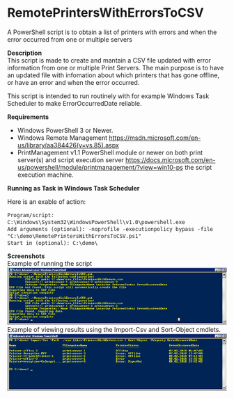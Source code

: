 # RemotePrintersWithErrorsToCSV
A PowerShell script is to obtain a list of printers with errors and when the error occurred from one or multiple servers

**Description**  
This script is made to create and mantain a CSV file updated with error information from one or multiple Print Servers.
The main purpose is to have an updated file with infomation about which printers that has gone offline, or have an error and when the error occurred.

This script is intended to run routinely with for example Windows Task Scheduler to make ErrorOccurredDate reliable.

**Requirements**
* Windows PowerShell 3 or Newer.
* Windows Remote Management
  https://msdn.microsoft.com/en-us/library/aa384426(v=vs.85).aspx
* PrintManagement v1.1 PowerShell module or newer on both print server(s) and script execution server
  https://docs.microsoft.com/en-us/powershell/module/printmanagement/?view=win10-ps
  the script execution machine.

**Running as Task in Windows Task Scheduler**

Here is an exable of action:
    
    Program/script: C:\Windows\System32\WindowsPowerShell\v1.0\powershell.exe
    Add arguments (optional): -noprofile -executionpolicy bypass -file "C:\demo\RemotePrintersWithErrorsToCSV.ps1"
    Start in (optional): C:\demo\


**Screenshots**  
Example of running the script  
![alt tag](images/run_demo.png)
Example of viewing results using the Import-Csv and Sort-Object cmdlets.
![alt tag](images/csv_results_demo.png)
